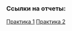 ### Ссылки на отчеты: 

[Практика 1](https://github.com/phaepich/mobilniytelefon2/blob/main/pr9/README.md) 
[Практика 2](https://github.com/phaepich/mobilniytelefon2/blob/main/pr2/README.md) 
